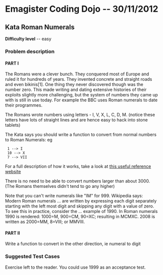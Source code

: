 # Emagister Coding Dojo -- 30/11/2012 #

## Kata Roman Numerals ##

**Difficulty level** -- easy

### Problem description ###

#### PART I ####

The Romans were a clever bunch. They conquered most of Europe and ruled it for hundreds of years.
They invented concrete and straight roads and even bikinis[1]. One thing they never discovered
though was the number zero. This made writing and dating extensive histories of their exploits
slightly more challenging, but the system of numbers they came up with is still in use today.
For example the BBC uses Roman numerals to date their programmes.

The Romans wrote numbers using letters - I, V, X, L, C, D, M. (notice these letters have lots of
straight lines and are hence easy to hack into stone tablets)

The Kata says you should write a function to convert from normal numbers to Roman Numerals: eg

     1 --> I
     10 --> X
     7 --> VII

For a full description of how it works, take a look at [this useful reference website](http://www.novaroma.org/via_romana/numbers.html)

There is no need to be able to convert numbers larger than about 3000. (The Romans themselves
didn't tend to go any higher)

Note that you can't write numerals like "IM" for 999. Wikipedia says: Modern Roman numerals ...
are written by expressing each digit separately starting with the left most digit and skipping
any digit with a value of zero. To see this in practice, consider the ... example of 1990. In 
Roman numerals 1990 is rendered: 1000=M, 900=CM, 90=XC; resulting in MCMXC. 2008 is written as
2000=MM, 8=VIII; or MMVIII.

#### PART II ####

Write a function to convert in the other direction, ie numeral to digit

### Suggested Test Cases ###

Exercise left to the reader. You could use 1999 as an acceptance test.